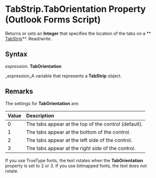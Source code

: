 
# TabStrip.TabOrientation Property (Outlook Forms Script)

Returns or sets an  **Integer** that specifies the location of the tabs on a ** [TabStrip](643c896a-2304-42f3-f5e9-0feee6d22364.md)**. Read/write.


## Syntax

 _expression_. **TabOrientation**

 _expression_A variable that represents a  **TabStrip** object.


## Remarks

The settings for  **TabOrientation** are:



|**Value**|**Description**|
|:-----|:-----|
|0|The tabs appear at the top of the control (default).|
|1|The tabs appear at the bottom of the control.|
|2|The tabs appear at the left side of the control.|
|3|The tabs appear at the right side of the control.|
If you use TrueType fonts, the text rotates when the  **TabOrientation** property is set to 2 or 3. If you use bitmapped fonts, the text does not rotate.

